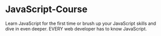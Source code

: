 # JavaScript-Course
Learn JavaScript for the first time or brush up your JavaScript skills and dive in even deeper. EVERY web developer has to know JavaScript.
